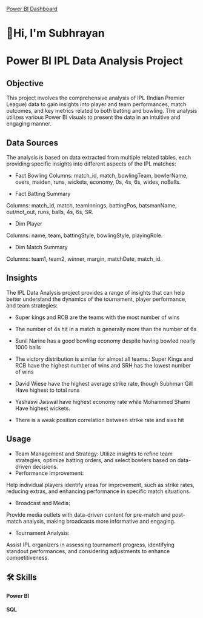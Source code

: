 
[Power BI Dashboard ]([https://learn.microsoft.com/en-us/power-bi/](https://app.powerbi.com/view?r=eyJrIjoiZTIwYmVlZTMtZWQyMi00MzBhLWE1MzItNzIwMmVjMmY0NGM4IiwidCI6IjYwODIzNDA4LTBlYjktNGE0Zi04ZTcxLTY2MzcwYThmNjU4NSJ9&pageName=09cbe7e5d3957d3f7afb))


# 🚀Hi, I'm Subhrayan 




# Power BI IPL Data Analysis Project
## Objective
This project involves the comprehensive analysis of IPL (Indian Premier League) data to gain insights into player and team performances, match outcomes, and key metrics related to both batting and bowling. The analysis utilizes various Power BI visuals to present the data in an intuitive and engaging manner.

## Data Sources
The analysis is based on data extracted from multiple related tables, each providing specific insights into different aspects of the IPL matches:

- Fact Bowling
Columns: match_id, match, bowlingTeam, bowlerName, overs, maiden, runs, wickets, economy, 0s, 4s, 6s, wides, noBalls.

- Fact Batting Summary

Columns: match_id, match, teamInnings, battingPos, batsmanName, out/not_out, runs, balls, 4s, 6s, SR.
- Dim Player

Columns: name, team, battingStyle, bowlingStyle, playingRole.

- Dim Match Summary

Columns: team1, team2, winner, margin, matchDate, match_id.
## Insights
The IPL Data Analysis project provides a range of insights that can help better understand the dynamics of the tournament, player performance, and team strategies:


- Super kings and RCB are the teams with the most number of wins
- The number of 4s hit in a match is generally more than the number of 6s

- Sunil Narine has a good bowling economy despite having bowled nearly 1000 balls
- The victory distribution is similar for almost all teams.: Super Kings and RCB have the highest number of wins and SRH has the lowest number of wins


- David Wiese have the highest average strike rate, though Subhman Gill Have highest to total runs
- Yashasvi Jaiswal have highest economy rate while Mohammed Shami Have highest wickets.
- There is a weak position correlation between strike rate and sixs hit
## Usage
- Team Management and Strategy:
Utilize insights to refine team strategies, optimize batting orders, and select bowlers based on data-driven decisions.
- Performance Improvement:

Help individual players identify areas for improvement, such as strike rates, reducing extras, and enhancing performance in specific match situations.

- Broadcast and Media:

Provide media outlets with data-driven content for pre-match and post-match analysis, making broadcasts more informative and engaging.
- Tournament Analysis:

Assist IPL organizers in assessing tournament progress, identifying standout performances, and considering adjustments to enhance competitiveness.





 

## 🛠 Skills
#### Power BI 
#### SQL


